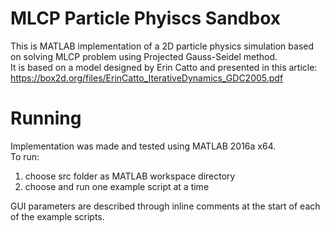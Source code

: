 # MLCP Particle Phyiscs Sandbox
This is MATLAB implementation of a 2D particle physics simulation based on solving MLCP problem using Projected Gauss-Seidel method.<br />
It is based on a model designed by Erin Catto and presented in this article: https://box2d.org/files/ErinCatto_IterativeDynamics_GDC2005.pdf

# Running
Implementation was made and tested using MATLAB 2016a x64.<br />
To run:
1. choose src folder as MATLAB workspace directory
2. choose and run one example script at a time

GUI parameters are described through inline comments at the start of each of the example scripts.
